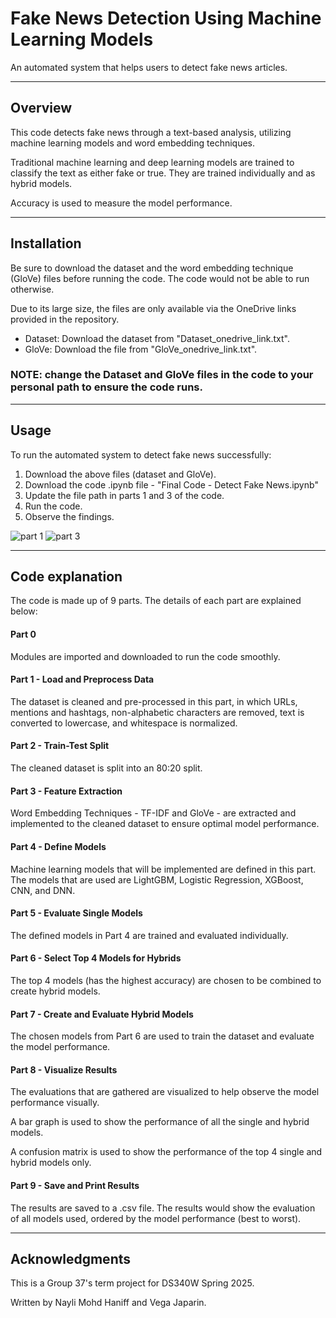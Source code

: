 # Fake News Detection Using Machine Learning Models

An automated system that helps users to detect fake news articles.

---


## Overview

This code detects fake news through a text-based analysis, utilizing machine learning models and word embedding techniques. 

Traditional machine learning and deep learning models are trained to classify the text as either fake or true. They are trained individually and as hybrid models.

Accuracy is used to measure the model performance. 

---

## Installation

Be sure to download the dataset and the word embedding technique (GloVe) files before running the code. The code would not be able to run otherwise. 

Due to its large size, the files are only available via the OneDrive links provided in the repository.

- Dataset: Download the dataset from "Dataset_onedrive_link.txt".
- GloVe: Download the file from "GloVe_onedrive_link.txt".

### NOTE: change the Dataset and GloVe files in the code to your personal path to ensure the code runs. 

---

## Usage

To run the automated system to detect fake news successfully:
1. Download the above files (dataset and GloVe).
2. Download the code .ipynb file - "Final Code - Detect Fake News.ipynb"
3. Update the file path in parts 1 and 3 of the code.
4. Run the code.
5. Observe the findings. 

![part 1](https://github.com/user-attachments/assets/3d343cfb-856f-4473-a0d5-0240a296c289)
![part 3](https://github.com/user-attachments/assets/34891fec-77b2-4d1b-96d9-cb858cdd4e8c)

---

## Code explanation

The code is made up of 9 parts. The details of each part are explained below:

#### Part 0 
Modules are imported and downloaded to run the code smoothly.

#### Part 1 - Load and Preprocess Data
The dataset is cleaned and pre-processed in this part, in which URLs, mentions and hashtags, non-alphabetic characters are removed, text is converted to lowercase, and whitespace is normalized.

#### Part 2 - Train-Test Split
The cleaned dataset is split into an 80:20 split.

#### Part 3 - Feature Extraction
Word Embedding Techniques - TF-IDF and GloVe - are extracted and implemented to the cleaned dataset to ensure optimal model performance.

#### Part 4 - Define Models
Machine learning models that will be implemented are defined in this part. The models that are used are LightGBM, Logistic Regression, XGBoost, CNN, and DNN.

#### Part 5 - Evaluate Single Models
The defined models in Part 4 are trained and evaluated individually. 

#### Part 6 - Select Top 4 Models for Hybrids
The top 4 models (has the highest accuracy) are chosen to be combined to create hybrid models. 

#### Part 7 - Create and Evaluate Hybrid Models
The chosen models from Part 6 are used to train the dataset and evaluate the model performance. 

#### Part 8 - Visualize Results
The evaluations that are gathered are visualized to help observe the model performance visually. 

A bar graph is used to show the performance of all the single and hybrid models.

A confusion matrix is used to show the performance of the top 4 single and hybrid models only. 

#### Part 9 - Save and Print Results
The results are saved to a .csv file. The results would show the evaluation of all models used, ordered by the model performance (best to worst). 

---

## Acknowledgments

This is a Group 37's term project for DS340W Spring 2025.

Written by Nayli Mohd Haniff and Vega Japarin.

